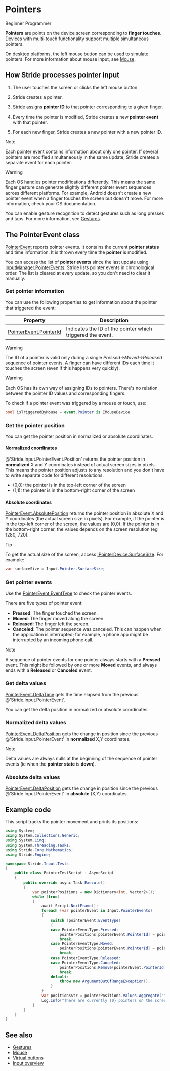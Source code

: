 # Pointers

<span class="label label-doc-level">Beginner</span>
<span class="label label-doc-audience">Programmer</span>

**Pointers** are points on the device screen corresponding to **finger touches**. Devices with multi-touch functionality support multiple simultaneous pointers.

On desktop platforms, the left mouse button can be used to simulate pointers. For more information about mouse input, see [Mouse](mouse.md).

## How Stride processes pointer input

1. The user touches the screen or clicks the left mouse button.

2. Stride creates a pointer.

3. Stride assigns **pointer ID** to that pointer corresponding to a given finger.

4. Every time the pointer is modified, Stride creates a new **pointer event** with that pointer.

5. For each new finger, Stride creates a new pointer with a new pointer ID.

> [!Note] 
> Each pointer event contains information about only one pointer. If several pointers are modified simultaneously in the same update, Stride creates a separate event for each pointer.

> [!Warning]
> Each OS handles pointer modifications differently. This means the same finger gesture can generate slightly different pointer event sequences across different platforms. For example, Android doesn't create a new pointer event when a finger touches the screen but doesn't move. For more information, check your OS documentation.

You can enable gesture recognition to detect gestures such as long presses and taps. For more information, see [Gestures](gestures.md).

## The PointerEvent class

[PointerEvent](xref:Stride.Input.PointerEvent) reports pointer events. It contains the current **pointer status** and time information. It is thrown every time the **pointer** is modified.

You can access the list of **pointer events** since the last update using [InputManager.PointerEvents](xref:Stride.Input.InputManager.PointerEvents). Stride lists pointer events in chronological order. The list is cleared at every update, so you don't need to clear it manually.

### Get pointer information

You can use the following properties to get information about the pointer that triggered the event:

|Property|Description
|--------|-----------
|[PointerEvent.PointerId](xref:Stride.Input.PointerEvent.PointerId) | Indicates the ID of the pointer which triggered the event.

> [!Warning]
> The ID of a pointer is valid only during a single _Pressed->Moved->Released_ sequence of pointer events.
> A finger can have different IDs each time it touches the screen (even if this happens very quickly).

> [!Warning]
> Each OS has its own way of assigning IDs to pointers.
> There's no relation between the pointer ID values and corresponding fingers.

To check if a pointer event was triggered by a mouse or touch, use:

```cs
bool isTriggeredByMouse = event.Pointer is IMouseDevice
```

### Get the pointer position

You can get the pointer position in normalized or absolute coordinates.

#### Normalized coordinates

@'Stride.Input.PointerEvent.Position' returns the pointer position in **normalized** X and Y coordinates instead of actual screen sizes in pixels. This means the pointer position adjusts to any resolution and you don't have to write separate code for different resolutions.

* (0,0): the pointer is in the top-left corner of the screen
* (1,1): the pointer is in the bottom-right corner of the screen

#### Absolute coordinates

[PointerEvent.AbsolutePosition](xref:Stride.Input.PointerEvent.AbsolutePosition) returns the pointer position in absolute X and Y coordinates (the actual screen size in pixels). For example, if the pointer is in the top-left corner of the screen, the values are (0,0). If the pointer is in the bottom-right corner, the values depends on the screen resolution (eg 1280, 720).

> [!Tip]
> To get the actual size of the screen, access [IPointerDevice.SurfaceSize](xref:Stride.Input.IPointerDevice.SurfaceSize). For example:
> ```cs
> var surfaceSize = Input.Pointer.SurfaceSize;
> ```

### Get pointer events

Use the [PointerEvent.EventType](xref:Stride.Input.PointerEvent.EventType) to check the pointer events.

There are five types of pointer event:

* **Pressed**: The finger touched the screen.
* **Moved**: The finger moved along the screen.
* **Released**: The finger left the screen.
* **Canceled**: The pointer sequence was canceled. This can happen when the application is interrupted; for example, a phone app might be interrupted by an incoming phone call.

> [!Note] 
> A sequence of pointer events for one pointer always starts with a **Pressed** event. This might be followed by one or more **Moved** events, and always ends with a **Released** or **Canceled** event.

### Get delta values

[PointerEvent.DeltaTime](xref:Stride.Input.PointerEvent.DeltaTime) gets the time elapsed from the previous @'Stride.Input.PointerEvent'.

You can get the delta position in normalized or absolute coordinates.

### Normalized delta values

[PointerEvent.DeltaPosition](xref:Stride.Input.PointerEvent.DeltaPosition) gets the change in position since the previous @'Stride.Input.PointerEvent' in **normalized** X,Y coordinates.

> [!Note] 
> Delta values are always nulls at the beginning of the sequence of pointer events (ie when the **pointer state** is **down**).

### Absolute delta values

[PointerEvent.DeltaPosition](xref:Stride.Input.PointerEvent.AbsoluteDeltaPosition) gets the change in position since the previous @'Stride.Input.PointerEvent' in **absolute** (X,Y) coordinates.

## Example code

This script tracks the pointer movement and prints its positions:

```cs
using System;
using System.Collections.Generic;
using System.Linq;
using System.Threading.Tasks;
using Stride.Core.Mathematics;
using Stride.Engine;

namespace Stride.Input.Tests
{
    public class PointerTestScript : AsyncScript
    {
        public override async Task Execute()
        {
            var pointerPositions = new Dictionary<int, Vector2>();
            while (true)
            {
                await Script.NextFrame();
                foreach (var pointerEvent in Input.PointerEvents)
                {
                    switch (pointerEvent.EventType)
                    {
                    case PointerEventType.Pressed:
                        pointerPositions[pointerEvent.PointerId] = pointerEvent.Position;
                        break;
                    case PointerEventType.Moved:
                        pointerPositions[pointerEvent.PointerId] = pointerEvent.Position;
                        break;
                    case PointerEventType.Released:
                    case PointerEventType.Canceled:
                        pointerPositions.Remove(pointerEvent.PointerId);
                        break;
                    default:
                        throw new ArgumentOutOfRangeException();
                    }
                }
                var positionsStr = pointerPositions.Values.Aggregate("", (current, pointer) => current + (pointer.ToString() + ", "));
                Log.Info("There are currently {0} pointers on the screen located at {1}", pointerPositions.Count, positionsStr);
            }
        }
    }
}
```

## See also
* [Gestures](gestures.md)
* [Mouse](mouse.md)
* [Virtual buttons](virtual-buttons.md)
* [Input overview](index.md)